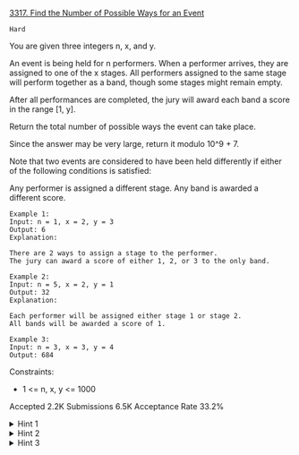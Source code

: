 [3317. Find the Number of Possible Ways for an Event](https://leetcode.com/problems/find-the-number-of-possible-ways-for-an-event/)

`Hard`

You are given three integers n, x, and y.

An event is being held for n performers. When a performer arrives, they are assigned to one of the x stages. All performers assigned to the same stage will perform together as a band, though some stages might remain empty.

After all performances are completed, the jury will award each band a score in the range [1, y].

Return the total number of possible ways the event can take place.

Since the answer may be very large, return it modulo 10^9 + 7.

Note that two events are considered to have been held differently if either of the following conditions is satisfied:

Any performer is assigned a different stage.
Any band is awarded a different score.
 
```
Example 1:
Input: n = 1, x = 2, y = 3
Output: 6
Explanation:

There are 2 ways to assign a stage to the performer.
The jury can award a score of either 1, 2, or 3 to the only band.

Example 2:
Input: n = 5, x = 2, y = 1
Output: 32
Explanation:

Each performer will be assigned either stage 1 or stage 2.
All bands will be awarded a score of 1.

Example 3:
Input: n = 3, x = 3, y = 4
Output: 684
```

Constraints:

- 1 <= n, x, y <= 1000

Accepted
2.2K
Submissions
6.5K
Acceptance Rate
33.2%

<details>
<summary>Hint 1</summary>

Fix the number of stages.

</details>
<details>
<summary>Hint 2</summary>

Assign the Performers to the stages.

</details>
<details>
<summary>Hint 3</summary>

Use inclusion-exclusion to ensure that no stage has 0 performers.

</details>